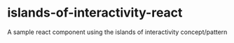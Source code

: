 # islands-of-interactivity-react
A sample react component using the islands of interactivity concept/pattern
